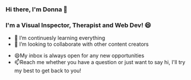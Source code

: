 ### Hi there, I'm Donna 👋

 ###  I'm a Visual Inspector, Therapist and Web Dev! 😄

<!--
**DonnaDiloy/DonnaDiloy** is a ✨ _special_ ✨ repository because its `README.md` (this file) appears on your GitHub profile.

Here are some ideas to get you started:-->

<!-- - 🔭 I’m currently working on ... -->
- 🌱 I’m continuesly learning  everything
- 👯 I’m looking to collaborate with other content creators
<!-- - 🤔 I’m looking for help with ...
- 💬 Ask me about ...
- 📫 How to reach me: ... -->
- 😄My inbox is always open for any new opportunities
- 📫Reach me whether you have a question or just want to say hi, I'll try my best to get back to you!
<!-- - ⚡ Fun fact: ...
--> 


